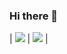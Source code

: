 ### Hi there 👋

<!--
**Grards/Grards** is a ✨ _special_ ✨ repository because its `README.md` (this file) appears on your GitHub profile.

Here are some ideas to get you started:

- 🔭 I’m currently working on ...
- 🌱 I’m currently learning ...
- 👯 I’m looking to collaborate on ...
- 🤔 I’m looking for help with ...
- 💬 Ask me about ...
- 📫 How to reach me: ...
- 😄 Pronouns: ...
- ⚡ Fun fact: ...
-->


| ![](https://github-readme-stats.vercel.app/api/top-langs/?username=Grards&theme=radical&hide_langs_below=8&count_private=true) | ![](https://github-readme-stats.vercel.app/api?username=Grards&show_icons=true&theme=radical&count_private=true) |
